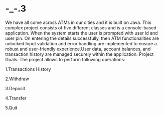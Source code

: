 # -_-.3
We have all come across ATMs in our cities and it is built on Java. This complex project consists of five different classes and is a console-based application. When the system starts the user is prompted with user id and user pin. On entering the details successfully, then ATM functionalities are unlocked.Input validation and error handling are implemented to ensure a robust and user-friendly experience.User data, account balances, and transaction history are managed securely within the application.
Project Goals: The project allows to perform following operations:

1.Transactions History

2.Withdraw

3.Deposit

4.Transfer

5.Quit
